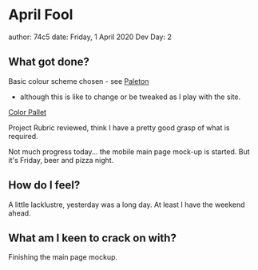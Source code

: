 # April Fool
author: 74c5
date: Friday, 1 April 2020
Dev Day: 2

## What got done?

Basic colour scheme chosen - see [Paleton](http://paletton.com/#uid=43m0b0kw0w0jyC+oRxVy4oIDfjr) 
- although this is like to change or be tweaked as I play with the site.

[Color Pallet](../assets/post-images/day2_Paletton_Color_Scheme.png)

Project Rubric reviewed, think I have a pretty good grasp of what is required.

Not much progress today... the mobile main page mock-up is started.
But it's Friday, beer and pizza night.


## How do I feel?

A little lacklustre, yesterday was a long day. At least I have the weekend ahead.

## What am I keen to crack on with?
Finishing the main page mockup.